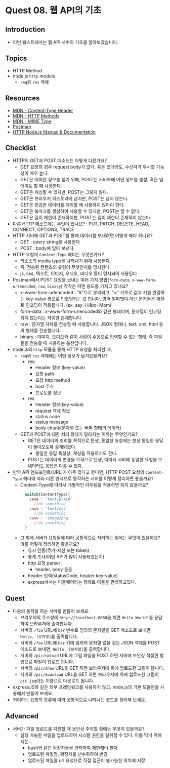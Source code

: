 # Quest 08. 웹 API의 기초

## Introduction

- 이번 퀘스트에서는 웹 API 서버의 기초를 알아보겠습니다.

## Topics

- HTTP Method
- node.js `http` module
  - `req`와 `res` 객체

## Resources

- [MDN - Content-Type Header](https://developer.mozilla.org/en-US/docs/Web/HTTP/Headers/Content-Type)
- [MDN - HTTP Methods](https://developer.mozilla.org/en-US/docs/Web/HTTP/Methods)
- [MDN - MIME Type](https://developer.mozilla.org/en-US/docs/Glossary/MIME_type)
- [Postman](https://chrome.google.com/webstore/detail/postman/fhbjgbiflinjbdggehcddcbncdddomop)
- [HTTP Node.js Manual & Documentation](https://nodejs.org/api/http.html)

## Checklist

- HTTP의 GET과 POST 메소드는 어떻게 다른가요?
  - GET 요청의 경우 request body가 없다. 혹은 있더라도, 수신자가 무시할 가능성이 매우 높다.
  - GET은 어떠한 정보를 얻기 위해, POST는 서버측에 어떤 정보를 생성, 혹은 업데이트 할 때 사용한다.
  - GET은 캐싱될 수 있지만, POST는 그렇지 않다.
  - GET은 브라우저 히스토리에 남지만, POST는 남지 않는다.
  - GET은 민감한 데이터를 처리할 때 사용하지 않아야 한다.
  - GET은 북마크를 생성하여 사용할 수 있지만, POST는 할 수 없다.
  - GET은 길이 제한이 존재하지만, POST는 길이 제한이 존재하지 않는다.
- 다른 HTTP 메소드에는 무엇이 있나요? : PUT, PATCH, DELETE, HEAD, CONNECT, OPTIONS, TRACE
- HTTP 서버에 GET과 POST를 통해 데이터를 보내려면 어떻게 해야 하나요?
  - GET : query string을 사용한다
  - POST : body에 담아 보낸다
- HTTP 요청의 `Content-Type` 헤더는 무엇인가요?
  - 리소스의 media type을 나타내기 위해 사용한다.
  - 즉, 전송된 컨텐츠의 유형이 무엇인지를 명시한다.
  - js, css, 텍스트, 이미지, 오디오, 비디오 등이 명시되어 사용된다
- Postman에서 POST 요청을 보내는 여러 가지 방법(`form-data`, `x-www-form-urlencoded`, `raw`, `binary`) 각각은 어떤 용도를 가지고 있나요?
  - x-www-form-urlencoded : "&"으로 분리되고, "=" 기호로 값과 키를 연결하는 key-value 쌍으로 인코딩되는 값 입니다. 영어 알파벳이 아닌 문자들은 퍼센트 인코딩이 적용됩니다. (ex. say=Hi&to=Mom)
  - form-data : x-www-form-urlencoded와 같은 형태이며, 문자열이 인코딩 되지 않는다는 차이만 존재합니다.
  - raw : 문자열 자체를 전송할 때 사용합니다. JSON 형태나, text, xml, html 등의 형태를 전송합니다.
  - binary : 이미지, 오디오와 같이 사람이 수동으로 입력할 수 없는 형태, 즉 파일들을 전송할 때 사용하는 옵션입니다.
- node.js의 `http` 모듈을 통해 HTTP 요청을 처리할 때,
  - `req`와 `res` 객체에는 어떤 정보가 담겨있을까요?
    - req
      - Header 정보 (key-value)
      - 요청 path
      - 요청 http method
      - host 주소
      - 프로토콜 정보
    - res
      - Header 정보(key-value)
      - request 객체 정보
      - status code
      - status message
      - body chunk(문자열 또는 버퍼 형태의 데이터)
  - GET과 POST에 대한 처리 형태가 달라지는 이유는 무엇인가요?
    - GET은 데이터의 조회를 목적으로 탄생, 동일한 요청에는 항상 동일한 응답이 돌아오도록 설계되었다.
      - 동일한 응답 특성상, 캐싱을 적용하기도 한다.
    - POST는 데이터의 변경을 목적으로 탄생, 따라서 서버에 동일한 요청을 보내더라도 응답은 다를 수 있다.
- 만약 API 엔드포인트(URL)가 아주 많다고 한다면, HTTP POST 요청의 `Content-Type` 헤더에 따라 다른 방식으로 동작하는 서버를 어떻게 정리하면 좋을까요?
  - Content-Type에 따라서 개별적인 라우팅을 적용하면 되지 않을까요?
    ```javascript
      switch(ContentType){
        case : 'text/plain'
          //do something
        case : 'text/css'
          //do something
        case : 'image/png'
          //do something
      }
    ```
  - 그 밖에 서버가 요청들에 따라 공통적으로 처리하는 일에는 무엇이 있을까요? 이를 어떻게 정리하면 좋을까요?
    - 유저 인증(쿠키-세션 또는 token)
    - 통계 조사(어떤 API가 많이 사용되었는지)
    - http 요청 parser
      - header, body 등등
    - header 입력(statusCode, header key-value)
    - express에서는 미들웨어라는 형태로 이들을 관리하고있다.

## Quest

- 다음의 동작을 하는 서버를 만들어 보세요.
  - 브라우저의 주소창에 `http://localhost:8080`을 치면 `Hello World!`를 응답하여 브라우저에 출력합니다.
  - 서버의 `/foo` URL에 `bar` 변수로 임의의 문자열을 GET 메소드로 보내면, `Hello, [문자열]`을 출력합니다.
  - 서버의 `/foo` URL에 `bar` 키에 임의의 문자열 값을 갖는 JSON 객체를 POST 메소드로 보내면, `Hello, [문자열]`을 출력합니다.
  - 서버의 `/pic/upload` URL에 그림 파일을 POST 하면 서버에 보안상 적절한 방법으로 파일이 업로드 됩니다.
  - 서버의 `/pic/show` URL을 GET 하면 브라우저에 위에 업로드한 그림이 뜹니다.
  - 서버의 `/pic/download` URL을 GET 하면 브라우저에 위에 업로드한 그림이 `pic.jpg`라는 이름으로 다운로드 됩니다.
- expressJS와 같은 외부 프레임워크를 사용하지 않고, node.js의 기본 모듈만을 사용해서 만들어 보세요.
- 처리하는 요청의 종류에 따라 공통적으로 나타나는 코드를 정리해 보세요.

## Advanced

- 서버가 파일 업로드를 지원할 때 보안상 주의할 점에는 무엇이 있을까요?
  - 실행 가능한 파일을 업로드하여 시스템 권한을 탈취할 수 있다. 이를 막기 위해서는...
    - bash와 같은 확장자들을 관리하여 제한해야 한다.
    - 업로드된 파일명, 확장자를 난수화하여 변경
    - 업로드된 파일을 url 요청으로 직접 접근이 불가능한 위치에 저장
